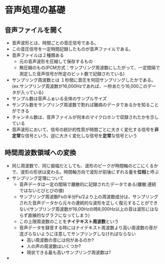 # 音声処理の基礎
## 音声ファイルを開く
- 音声波形とは、時間ごとの音圧信号である。
- この音圧信号を一定時間記録したものが音声ファイルである。
- 音声ファイルは２種類ある
  - 元の音声波形を圧縮して保存するもの
  - 無圧縮のもの(PCM方式：サンプリング周波数にしたがって、一定間隔で測定した音声信号が所定のビット数で記録されている)
- サンプリング周波数とは １秒間に音圧を何回サンプリングしたかである。(ex.サンプリング周波数が16,000Hzであれば、一秒あたり16,000このデータが入っている)
- サンプル数は音声ふぁいる全体のサンプルサイズ
- サンプル数をサンプリング周波数で割れば難病のデータであるかを知ることができる
- チャンネル数は、音声ファイルが何本のマイクロホンで収録されたかを示している
- 音声波形において、信号の統計的性質が時間ごとに大きく変化する信号を**非定常**な信号という。逆に大きく変化しな信号を**定常**な信号という


## 時間周波数領域への変換
- 同じ周波数で、同じ振幅だとしても、波形のピークが時間軸のどこにくるかで、波形の形状は変わる。時間軸方向で波形が前後にずれる量を**位相**と呼ぶ
- サンプリング定理について
  - 音声データは一定の間隔で離散的に記録されたデータである(離散:連続ではないとびとびの値)
  - サンプリング周波数Fsの半分Fs/2より上の周波数成分は、サンプリングされた音声データから元々の連続的な波形を正しく復元することができない(サンプリング周波数が16,00Hzの時8,000Hz以上の音は波形にはならず直線的なグラフになってしまう)
  - この上限周波数のことを**ナイテキスト周波数**という
  - 音声データを録音する時にはナイテキスト周波数より高い周波数の音が混ざらないように注意してサンプリングしなければならない
    - 高い周波数の音には何があるのか?
    - 人の声の周波数はいくつか?
    - 現状できる最も高いサンプリング周波数は?
-
